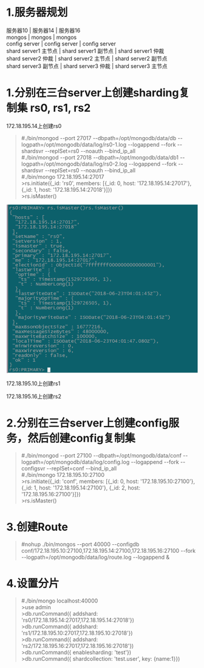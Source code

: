 # 1.服务器规划  
服务器10              |	服务器14              | 服务器16  
mongos               |	mongos                |	mongos  
config server	       | config server          |	config server  
shard server1 主节点  |	shard server1 副节点	 | shard server1 仲裁  
shard server2 仲裁    | shard server2 主节点	  | shard server2 副节点  
shard server3 副节点  |	shard server3 仲裁    | shard server3 主节点  



# 1.分别在三台server上创建sharding复制集 rs0, rs1, rs2 
172.18.195.14上创建rs0
>#./bin/mongod --port 27017 --dbpath=/opt/mongodb/data/db --logpath=/opt/mongodb/data/log/rs0-1.log --logappend --fork --shardsvr --replSet=rs0 --noauth --bind_ip_all  
>#./bin/mongod --port 27018 --dbpath=/opt/mongodb/data/db1 --logpath=/opt/mongodb/data/log/rs0-2.log --logappend --fork --shardsvr --replSet=rs0 --noauth --bind_ip_all  
>#./bin/mongo 172.18.195.14:27017  
> \>rs.initiate({_id: 'rs0', members: [{_id: 0, host: '172.18.195.14:27017'}, {_id: 1, host: '172.18.195.14:27018'}]})  
> \>rs.isMaster()  

![image](https://github.com/greatsharp/VMWare-ESXi-Cent-OS-/blob/master/images/mongodb%E5%88%9B%E5%BB%BA%E5%A4%8D%E5%88%B6%E9%9B%86.png)

172.18.195.10上创建rs1

172.18.195.16上创建rs2

# 2.分别在三台server上创建config服务，然后创建config复制集
>#./bin/mongod --port 27100 --dbpath=/opt/mongodb/data/conf --logpath=/opt/mongodb/data/log/config.log --logappend --fork --configsvr --replSet=conf --bind_ip_all  
>#./bin/mongo 172.18.195.10:27100  
> \>rs.initiate({_id: 'conf', members: [{_id: 0, host: '172.18.195.10:27100'}, {_id: 1, host: '172.18.195.14:27100'}, {_id: 2, host: '172.18.195.16:27100'}]})  
> \>rs.isMaster()

# 3.创建Route
>#nohup ./bin/mongos --port 40000 --configdb conf/172.18.195.10:27100,172.18.195.14:27100,172.18.195.16:27100 --fork --logpath=/opt/mongodb/data/log/route.log --logappend &  


# 4.设置分片  
>#./bin/mongo localhost:40000  
> \>use admin  
> \>db.runCommand({ addshard: 'rs0/172.18.195.14:27017,172.18.195.14:27018'})  
> \>db.runCommand({ addshard: 'rs1/172.18.195.10:27017,172.18.195.10:27018'})  
> \>db.runCommand({ addshard: 'rs2/172.18.195.16:27017,172.18.195.16:27018'})  
> \>db.runCommand({ enablesharding: 'test'})  
> \>db.runCommand({ shardcollection: 'test.user', key: {name:1}})
